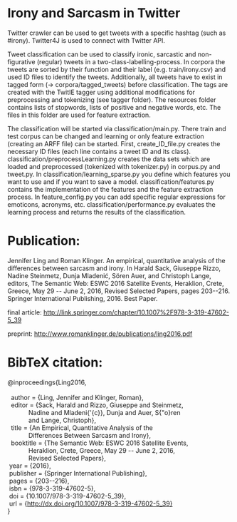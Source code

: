 # Irony and Sarcasm in Twitter

Twitter crawler can be used to get tweets with a specific hashtag (such as #irony).
Twitter4J is used to connect with Twitter API.

Tweet classification can be used to classify ironic, sarcastic and non-figurative (regular) tweets in a two-class-labelling-process.
In corpora the tweets are sorted by their function and their label (e.g. train/irony.csv) and used ID files to identify the tweets.
Additionally, all tweets have to exist in tagged form (-> corpora/tagged_tweets) before classification. 
The tags are created with the TwitIE tagger using additional modifications for preprocessing and tokenizing (see tagger folder).
The resources folder contains lists of stopwords, lists of positive and negative words, etc. The files in this folder are used for feature extraction.

The classification will be started via classification/main.py. 
There train and test corpus can be changed and learning or only feature extraction (creating an ARFF file) can be started.
First, create_ID_file.py creates the necessary ID files (each line contains a tweet ID and its class).
classification/preprocessLearning.py creates the data sets which are loaded and preprocessed (tokenized with tokenizer.py) in corpus.py and tweet.py.
In classification/learning_sparse.py you define which features you want to use and if you want to save a model.
classification/features.py contains the implementation of the features and the feature extraction process. 
In feature_config.py you can add specific regular expressions for emoticons, acronyms, etc.
classification/performance.py evaluates the learning process and returns the results of the classification.

# Publication:

Jennifer Ling and Roman Klinger. An empirical, quantitative analysis of the differences between sarcasm and irony. In Harald Sack, Giuseppe Rizzo, Nadine Steinmetz, Dunja Mladenić, Sören Auer, and Christoph Lange, editors, The Semantic Web: ESWC 2016 Satellite Events, Heraklion, Crete, Greece, May 29 -- June 2, 2016, Revised Selected Papers, pages 203--216. Springer International Publishing, 2016. Best Paper. 

final article: http://link.springer.com/chapter/10.1007%2F978-3-319-47602-5_39

preprint: http://www.romanklinger.de/publications/ling2016.pdf

# BibTeX citation:

@inproceedings{Ling2016, <br/>  
&nbsp;&nbsp;author = {Ling, Jennifer and Klinger, Roman},<br/>
&nbsp;&nbsp;editor = {Sack, Harald and Rizzo, Giuseppe and Steinmetz,<br/>
&nbsp;&nbsp;&nbsp;&nbsp;&nbsp;&nbsp;&nbsp;&nbsp;&nbsp;&nbsp;&nbsp;&nbsp;Nadine and Mladeni{\'{c}}, Dunja and Auer, S{\"o}ren <br/>
&nbsp;&nbsp;&nbsp;&nbsp;&nbsp;&nbsp;&nbsp;&nbsp;&nbsp;&nbsp;&nbsp;&nbsp;and Lange, Christoph}, <br/>
&nbsp;&nbsp;title = {An Empirical, Quantitative Analysis of the <br/>
&nbsp;&nbsp;&nbsp;&nbsp;&nbsp;&nbsp;&nbsp;&nbsp;&nbsp;&nbsp;&nbsp;&nbsp;Differences Between Sarcasm and Irony}, <br/>
&nbsp;&nbsp;booktitle = {The Semantic Web: ESWC 2016 Satellite Events, <br/>
&nbsp;&nbsp;&nbsp;&nbsp;&nbsp;&nbsp;&nbsp;&nbsp;&nbsp;&nbsp;&nbsp;&nbsp;Heraklion, Crete, Greece, May 29 -- June 2, 2016, <br/>
&nbsp;&nbsp;&nbsp;&nbsp;&nbsp;&nbsp;&nbsp;&nbsp;&nbsp;&nbsp;&nbsp;&nbsp;Revised Selected Papers}, <br/>
&nbsp;year = {2016}, <br/>
&nbsp;publisher = {Springer International Publishing}, <br/>
&nbsp;pages = {203--216}, <br/>
&nbsp;isbn = {978-3-319-47602-5}, <br/>
&nbsp;doi = {10.1007/978-3-319-47602-5_39}, <br/>
&nbsp;url = {http://dx.doi.org/10.1007/978-3-319-47602-5_39}<br/>
}
